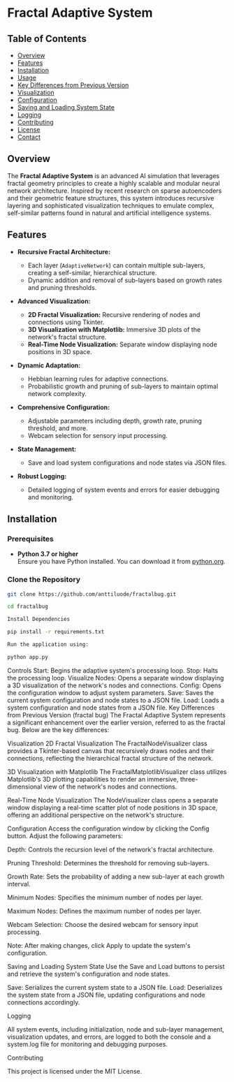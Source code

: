 # Fractal Adaptive System


## Table of Contents
- [Overview](#overview)
- [Features](#features)
- [Installation](#installation)
- [Usage](#usage)
- [Key Differences from Previous Version](#key-differences-from-previous-version)
- [Visualization](#visualization)
- [Configuration](#configuration)
- [Saving and Loading System State](#saving-and-loading-system-state)
- [Logging](#logging)
- [Contributing](#contributing)
- [License](#license)
- [Contact](#contact)

## Overview

The **Fractal Adaptive System** is an advanced AI simulation that leverages fractal geometry principles to create a highly scalable and modular neural network architecture. Inspired by recent research on sparse autoencoders and their geometric feature structures, this system introduces recursive layering and sophisticated visualization techniques to emulate complex, self-similar patterns found in natural and artificial intelligence systems.

## Features

- **Recursive Fractal Architecture:** 
  - Each layer (`AdaptiveNetwork`) can contain multiple sub-layers, creating a self-similar, hierarchical structure.
  - Dynamic addition and removal of sub-layers based on growth rates and pruning thresholds.

- **Advanced Visualization:**
  - **2D Fractal Visualization:** Recursive rendering of nodes and connections using Tkinter.
  - **3D Visualization with Matplotlib:** Immersive 3D plots of the network's fractal structure.
  - **Real-Time Node Visualization:** Separate window displaying node positions in 3D space.

- **Dynamic Adaptation:**
  - Hebbian learning rules for adaptive connections.
  - Probabilistic growth and pruning of sub-layers to maintain optimal network complexity.

- **Comprehensive Configuration:**
  - Adjustable parameters including depth, growth rate, pruning threshold, and more.
  - Webcam selection for sensory input processing.

- **State Management:**
  - Save and load system configurations and node states via JSON files.

- **Robust Logging:**
  - Detailed logging of system events and errors for easier debugging and monitoring.

## Installation

### Prerequisites

- **Python 3.7 or higher**  
Ensure you have Python installed. You can download it from [python.org](https://www.python.org/downloads/).

### Clone the Repository

```bash
git clone https://github.com/anttiluode/fractalbug.git

cd fractalbug

Install Dependencies

pip install -r requirements.txt

Run the application using:

python app.py
```

Controls
Start: Begins the adaptive system's processing loop.
Stop: Halts the processing loop.
Visualize Nodes: Opens a separate window displaying a 3D visualization of the network's nodes and connections.
Config: Opens the configuration window to adjust system parameters.
Save: Saves the current system configuration and node states to a JSON file.
Load: Loads a system configuration and node states from a JSON file.
Key Differences from Previous Version (fractal bug)
The Fractal Adaptive System represents a significant enhancement over the earlier version, referred to as the fractal bug. Below are the key differences:

Visualization
2D Fractal Visualization
The FractalNodeVisualizer class provides a Tkinter-based canvas that recursively draws nodes and their connections, reflecting the hierarchical fractal structure of the network.

3D Visualization with Matplotlib
The FractalMatplotlibVisualizer class utilizes Matplotlib's 3D plotting capabilities to render an immersive, three-dimensional view of the network's nodes and connections.

Real-Time Node Visualization
The NodeVisualizer class opens a separate window displaying a real-time scatter plot of node positions in 3D space, offering an additional perspective on the network's structure.

Configuration
Access the configuration window by clicking the Config button. Adjust the following parameters:

Depth: Controls the recursion level of the network's fractal architecture.

Pruning Threshold: Determines the threshold for removing sub-layers.

Growth Rate: Sets the probability of adding a new sub-layer at each growth interval.

Minimum Nodes: Specifies the minimum number of nodes per layer.

Maximum Nodes: Defines the maximum number of nodes per layer.

Webcam Selection: Choose the desired webcam for sensory input processing.

Note: After making changes, click Apply to update the system's configuration.

Saving and Loading System State
Use the Save and Load buttons to persist and retrieve the system's configuration and node states.

Save: Serializes the current system state to a JSON file.
Load: Deserializes the system state from a JSON file, updating configurations and node connections accordingly.

Logging

All system events, including initialization, node and sub-layer management, visualization updates, and errors, are logged to both the console and a system.log file for monitoring and debugging purposes.

Contributing

This project is licensed under the MIT License.
